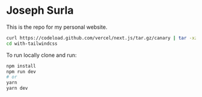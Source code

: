 # Joseph Surla

This is the repo for my personal website.

```bash
curl https://codeload.github.com/vercel/next.js/tar.gz/canary | tar -xz --strip=2 next.js-canary/examples/with-tailwindcss
cd with-tailwindcss
```

To run locally clone and run:

```bash
npm install
npm run dev
# or
yarn
yarn dev
```
